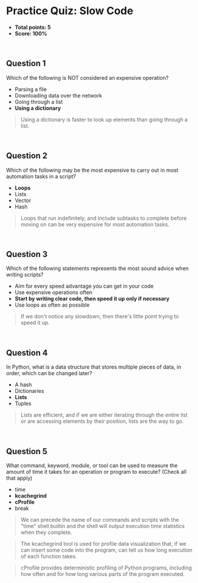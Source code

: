 # Practice Quiz: Slow Code
* **Total points: 5**
* **Score: 100%**

<br>

## Question 1

Which of the following is NOT considered an expensive operation?

* Parsing a file
* Downloading data over the network
* Going through a list
* **Using a dictionary**

> Using a dictionary is faster to look up elements than going through a list.

<br>

## Question 2

Which of the following may be the most expensive to carry out in most automation tasks in a script?

* **Loops**
* Lists
* Vector
* Hash

> Loops that run indefinitely, and include subtasks to complete before moving on can be very expensive for most automation tasks.

<br>

## Question 3

Which of the following statements represents the most sound advice when writing scripts?

* Aim for every speed advantage you can get in your code
* Use expensive operations often
* **Start by writing clear code, then speed it up only if necessary**
* Use loops as often as possible

> If we don't notice any slowdown, then there's little point trying to speed it up.

<br>

## Question 4

In Python, what is a data structure that stores multiple pieces of data, in order, which can be changed later?

* A hash
* Dictionaries
* **Lists**
* Tuples

> Lists are efficient, and if we are either iterating through the entire list or are accessing elements by their position, lists are the way to go.

<br>

## Question 5

What command, keyword, module, or tool can be used to measure the amount of time it takes for an operation or program to execute? (Check all that apply)

* time
* **kcachegrind**
* **cProfile**
* break

> We can precede the name of our commands and scripts with the "time" shell builtin and the shell will output execution time statistics when they complete.

> The kcachegrind tool is used for profile data visualization that, if we can insert some code into the program, can tell us how long execution of each function takes.

> cProfile provides deterministic profiling of Python programs, including how often and for how long various parts of the program executed.
